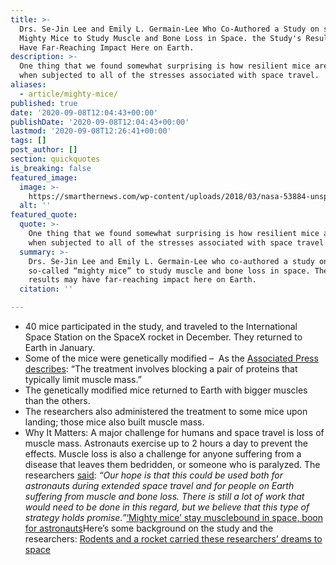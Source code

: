 ```yaml
---
title: >-
  Drs. Se-Jin Lee and Emily L. Germain-Lee Who Co-Authored a Study on so-Called
  Mighty Mice to Study Muscle and Bone Loss in Space. the Study's Results May
  Have Far-Reaching Impact Here on Earth.
description: >-
  One thing that we found somewhat surprising is how resilient mice are even
  when subjected to all of the stresses associated with space travel.
aliases:
  - article/mighty-mice/
published: true
date: '2020-09-08T12:04:43+00:00'
publishDate: '2020-09-08T12:04:43+00:00'
lastmod: '2020-09-08T12:26:41+00:00'
tags: []
post_author: []
section: quickquotes
is_breaking: false
featured_image:
  image: >-
    https://smarthernews.com/wp-content/uploads/2018/03/nasa-53884-unsplash-scaled.jpg
  alt: ''
featured_quote:
  quote: >-
    One thing that we found somewhat surprising is how resilient mice are even
    when subjected to all of the stresses associated with space travel.
  summary: >-
    Drs. Se-Jin Lee and Emily L. Germain-Lee who co-authored a study on
    so-called “mighty mice” to study muscle and bone loss in space. The study’s
    results may have far-reaching impact here on Earth.
  citation: ''

---
```

*   40 mice participated in the study, and traveled to the International Space Station on the SpaceX rocket in December. They returned to Earth in January.
*   Some of the mice were genetically modified –  As the [Associated Press describes](https://apnews.com/12dda166796549a4b64f4e0321d531de): “The treatment involves blocking a pair of proteins that typically limit muscle mass.”
*   The genetically modified mice returned to Earth with bigger muscles than the others.
*   The researchers also administered the treatment to some mice upon landing; those mice also built muscle mass.
*   Why It Matters: A major challenge for humans and space travel is loss of muscle mass. Astronauts exercise up to 2 hours a day to prevent the effects. Muscle loss is also a challenge for anyone suffering from a disease that leaves them bedridden, or someone who is paralyzed. The researchers [said](https://www.cnn.com/2020/09/07/world/mighty-mice-space-station-study-scn-wellness-trnd/index.html): _“Our hope is that this could be used both for astronauts during extended space travel and for people on Earth suffering from muscle and bone loss. There is still a lot of work that would need to be done in this regard, but we believe that this type of strategy holds promise.”_[‘Mighty mice’ stay musclebound in space, boon for astronauts](https://apnews.com/12dda166796549a4b64f4e0321d531de)Here’s some background on the study and the researchers: [Rodents and a rocket carried these researchers’ dreams to space](https://www.nasa.gov/mission_pages/station/research/news/rodents-and-a-rocket-carried-researchers-dreams-into-space-rodent-research-19)